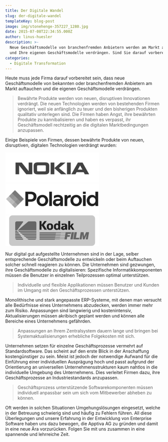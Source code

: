 ```yaml
---
title: Der Digitale Wandel
slug: der-digitale-wandel
templateKey: blog-post
image: img/stonehenge-357227_1280.jpg
date: 2015-07-08T22:34:55.000Z
author: linus-huesler
description: >-
  Neue Geschäftsmodelle von branchenfremden Anbietern werden am Markt auftauchen
  und Ihre eigenen Geschäftsmodelle verdrängen. Sind Sie darauf vorbereitet?
categories:
  - Digitale Transformation
---
```


Heute muss jede Firma darauf vorbereitet sein, dass neue Geschäftsmodelle von bekannten oder branchenfremden Anbietern am Markt auftauchen und die eigenen Geschäftsmodelle verdrängen.

> Bewährte Produkte werden von neuen, disruptiven Innovationen verdrängt.
> Die neuen Technologien werden von bestehenden Firmen ignoriert, weil sie anfänglich zu teuer und den bisherigen Produkten qualitativ unterlegen sind. Die Firmen haben Angst, ihre bewährten Produkte zu kannibalisieren und haben es verpasst, ihr Geschäftsmodell rechtzeitig an die digitalen Marktbedingungen anzupassen.

Einige Beispiele von Firmen, dessen bewährte Produkte von neuen, disruptiven, digitalen Technologien verdrängt wurden:

![Nokia](img/nokia-logo.jpg) ![Polaroid](img/polaroid-logo.png) ![Kodak](img/kodak-logo.png)

Nur digital gut aufgestellte Unternehmen sind in der Lage, selber entsprechende Geschäftsmodelle zu entwickeln oder beim Auftauchen solcher schnell reagieren zu können. Die Unternehmen sind gezwungen, ihre Geschäftsmodelle zu digitalisieren: Spezifische Informatikkomponenten müssen die Benutzer in einzelnen Teilprozessen optimal unterstützen.

> Individuelle und flexible Applikationen müssen Benutzer und Kunden im Umgang mit den Geschäftsprozessen unterstützen.

Monolithische und stark angepasste ERP-Systeme, mit denen man versucht alle Bedürfnisse eines Unternehmens abzudecken, werden immer mehr zum Risiko. Anpassungen sind langwierig und kostenintensiv, Aktualisierungen müssen akribisch geplant werden und können alle Bereiche eines Unternehmens gefährden.

> Anpassungen an Ihrem Zentralsystem dauern lange und bringen bei Systemaktualisierungen erhebliche Folgekosten mit sich.

Unternehmen setzen für einzelne Geschäftsprozesse vermehrt auf Standardsoftware. Das scheint auf den erste Blick in der Anschaffung kostengünstiger zu sein. Meist ist jedoch der notwendige Aufwand für die Einführung einer individuellen Ausprägung hoch und passt aufgrund der Orientierung an universellen Unternehmensstrukturen kaum nahtlos in die individuelle Umgebung des Unternehmens. Dies verleitet Firmen dazu, ihre Geschäftsprozesse an Industriestandards anzupassen.

> Geschäftsprozess unterstützende Softwarekomponenten müssen individuell anpassbar sein um sich vom Mitbewerber abheben zu können.

Oft werden in solchen Situationen Umgehungslösungen eingesetzt, welche in der Betreuung schwierig sind und häufig zu Fehlern führen.
All diese Überlegungen und unsere Erfahrung in der Entwicklung von Enterprise Software haben uns dazu bewogen, die Apptiva AG zu gründen und damit in eine neue Ära vorzurücken. Folgen Sie mit uns zusammen in eine spannende und lehrreiche Zeit.
